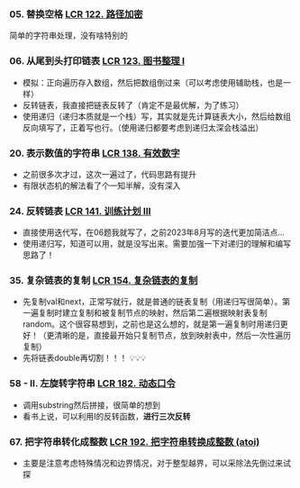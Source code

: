 ### 05. 替换空格 [LCR 122. 路径加密](https://leetcode.cn/problems/ti-huan-kong-ge-lcof/)
简单的字符串处理，没有啥特别的
### 06. 从尾到头打印链表 [LCR 123. 图书整理 I](https://leetcode.cn/problems/cong-wei-dao-tou-da-yin-lian-biao-lcof/)
- 模拟：正向遍历存入数组，然后把数组倒过来（可以考虑使用辅助栈，也是一样）
- 反转链表，我直接把链表反转了（肯定不是最优解，为了练习）
- 使用递归（递归本质就是一个栈）写，其实就是先计算链表大小，然后给数组反向填写了，正着写也行。（使用递归都要考虑到递归太深会栈溢出）
### 20. 表示数值的字符串 [LCR 138. 有效数字](https://leetcode.cn/problems/biao-shi-shu-zhi-de-zi-fu-chuan-lcof/)
- 之前很多次才过，这次一遍过了，代码思路有提升
- 有限状态机的解法看了个一知半解，没有深入
### 24. 反转链表 [LCR 141. 训练计划 III](https://leetcode.cn/problems/fan-zhuan-lian-biao-lcof/)
- 直接使用迭代写，在06题我就写了，之前2023年8月写的迭代更加简洁点...
- 使用递归写，知道可以用，就是没写出来。需要加强一下对递归的理解和编写思路了！

### 35. 复杂链表的复制 [LCR 154. 复杂链表的复制](https://leetcode.cn/problems/fu-za-lian-biao-de-fu-zhi-lcof/)
- 先复制val和next，正常写就行，就是普通的链表复制（用递归写很简单）。第一遍复制时建立复制和被复制节点的映射，然后第二遍根据映射表复制random。这个很容易想到，之前也是这么想的，就是第一遍复制时用递归更好！（更清晰的是，直接最开始只复制节点，放到映射表中，然后一次性遍历复制）
- 先将链表double再切割！！！ 💡💡💡
### 58 - II. 左旋转字符串 [LCR 182. 动态口令](https://leetcode.cn/problems/zuo-xuan-zhuan-zi-fu-chuan-lcof/)
- 调用substring然后拼接，很简单的想到
- 看书上说，可以利用I的反转函数，**进行三次反转**
### 67. 把字符串转化成整数 [LCR 192. 把字符串转换成整数 (atoi)](https://leetcode.cn/problems/ba-zi-fu-chuan-zhuan-huan-cheng-zheng-shu-lcof/)
- 主要是注意考虑特殊情况和边界情况，对于整型越界，可以采除法先倒过来试探



